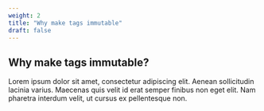 ```yaml
---
weight: 2
title: "Why make tags immutable"
draft: false
---
```


## Why make tags immutable?

Lorem ipsum dolor sit amet, consectetur adipiscing elit. Aenean sollicitudin lacinia varius. Maecenas quis velit id erat semper finibus non eget elit. Nam pharetra interdum velit, ut cursus ex pellentesque non.
